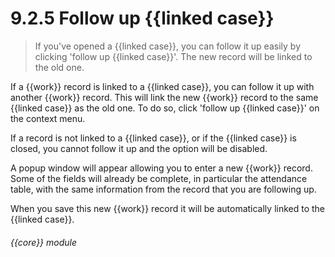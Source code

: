 # 9.2.5    Follow up {{linked case}}

> If you've opened a {{linked case}}, you can follow it up easily by clicking 'follow up {{linked case}}'. The new record will be linked to the old one. 

If a {{work}} record is linked to a {{linked case}}, you can follow it up with another {{work}} record. This will link the new {{work}} record to the same {{linked case}} as the old one. To do so, click 'follow up {{linked case}}' on the context menu.

If a record is not linked to a {{linked case}}, or if the {{linked case}} is closed, you cannot follow it up and the option will be disabled.

A popup window will appear allowing you to enter a new {{work}} record. Some of the fields will already be complete, in particular the attendance table, with the same information from the record that you are following up.

When you save this new {{work}} record it will be automatically linked to the {{linked case}}. 

###### {{core}} module

